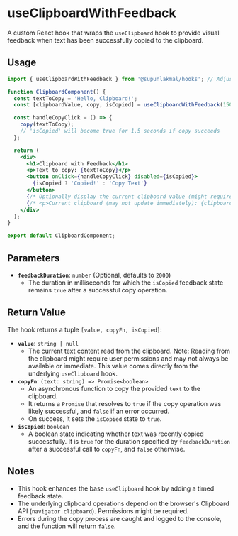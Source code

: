 # useClipboardWithFeedback

A custom React hook that wraps the `useClipboard` hook to provide visual feedback when text has been successfully copied to the clipboard.

## Usage

```jsx
import { useClipboardWithFeedback } from '@supunlakmal/hooks'; // Adjust import path

function ClipboardComponent() {
  const textToCopy = 'Hello, Clipboard!';
  const [clipboardValue, copy, isCopied] = useClipboardWithFeedback(1500); // Feedback for 1.5 seconds

  const handleCopyClick = () => {
    copy(textToCopy);
    // 'isCopied' will become true for 1.5 seconds if copy succeeds
  };

  return (
    <div>
      <h1>Clipboard with Feedback</h1>
      <p>Text to copy: {textToCopy}</p>
      <button onClick={handleCopyClick} disabled={isCopied}>
        {isCopied ? 'Copied!' : 'Copy Text'}
      </button>
      {/* Optionally display the current clipboard value (might require permissions) */}
      {/* <p>Current clipboard (may not update immediately): {clipboardValue ?? 'N/A'}</p> */}
    </div>
  );
}

export default ClipboardComponent;
```

## Parameters

- **`feedbackDuration`**: `number` (Optional, defaults to `2000`)
  - The duration in milliseconds for which the `isCopied` feedback state remains `true` after a successful copy operation.

## Return Value

The hook returns a tuple `[value, copyFn, isCopied]`:

- **`value`**: `string | null`
  - The current text content read from the clipboard. Note: Reading from the clipboard might require user permissions and may not always be available or immediate. This value comes directly from the underlying `useClipboard` hook.
- **`copyFn`**: `(text: string) => Promise<boolean>`
  - An asynchronous function to copy the provided `text` to the clipboard.
  - It returns a `Promise` that resolves to `true` if the copy operation was likely successful, and `false` if an error occurred.
  - On success, it sets the `isCopied` state to `true`.
- **`isCopied`**: `boolean`
  - A boolean state indicating whether text was recently copied successfully. It is `true` for the duration specified by `feedbackDuration` after a successful call to `copyFn`, and `false` otherwise.

## Notes

- This hook enhances the base `useClipboard` hook by adding a timed feedback state.
- The underlying clipboard operations depend on the browser's Clipboard API (`navigator.clipboard`). Permissions might be required.
- Errors during the copy process are caught and logged to the console, and the function will return `false`.
